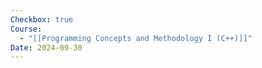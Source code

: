 ```yaml
---
Checkbox: true
Course:
  - "[[Programming Concepts and Methodology I (C++)]]"
Date: 2024-09-30
---
```

